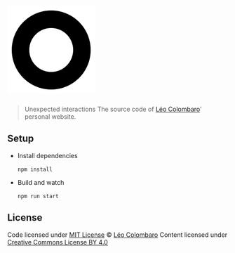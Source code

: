 # [![colombaro.fr](static/favicons/favicon.svg)](https://colombaro.fr)

> Unexpected interactions
> The source code of [Léo Colombaro](https://colombaro.fr)' personal website.

## Setup

* Install dependencies
  ```console
  npm install
  ```

* Build and watch
  ```console
  npm run start
  ```

## License

Code licensed under [MIT License](LICENSE) © [Léo Colombaro](https://colombaro.fr)
Content licensed under [Creative Commons License BY 4.0](https://creativecommons.org/licenses/by/4.0/)
